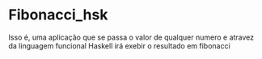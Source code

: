 # Fibonacci_hsk
Isso é, uma aplicação que se passa o valor de qualquer numero e atravez da linguagem funcional Haskell irá exebir o resultado em fibonacci
